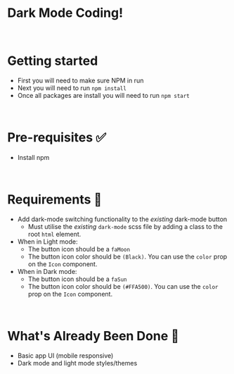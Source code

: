 # Dark Mode Coding!


&nbsp; 
# Getting started
- First you will need to make sure NPM in run
- Next you will need to run `npm install`
- Once all packages are install you will need to run `npm start`

&nbsp;
# Pre-requisites ✅
- Install npm

&nbsp;
# Requirements 📖
- Add dark-mode switching functionality to the *existing* dark-mode button
  - Must utilise the *existing* `dark-mode` scss file by adding a class to the root `html` element.
- When in Light mode:
  - The button icon should be a `faMoon`
  - The button icon color should be `(Black)`. You can use the `color` prop on the `Icon` component.
- When in Dark mode:
  - The button icon should be a `faSun`
  - The button icon color should be `(#FFA500)`. You can use the `color` prop on the `Icon` component.

&nbsp;
# What's Already Been Done 🏁
- Basic app UI (mobile responsive)
- Dark mode and light mode styles/themes
